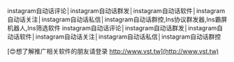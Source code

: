 instagram自动话评论│instagram自动话群发│instagram自动话软件│instagram自动话关注│instagram自动话私信│instagram自动话群控,Ins协议群发器,Ins霸屏机器人,Ins筛选软件
instagram自动话评论│instagram自动话群发│instagram自动话软件│instagram自动话关注│instagram自动话私信│instagram自动话群控

[😍想了解推广相关软件的朋友请登录 http://www.vst.tw](http://www.vst.tw)



